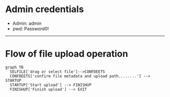 # Admin credentials
- Admin: admin
- pwd: Password0!
<hr>

# Flow of file upload operation

```mermaid
graph TB
  SELFILE['drag or select file']-->CONFDEETS
  CONFDEETS['confirm file metadata and upload path........'] --> STARTUP
  STARTUP['Start upload'] --> FINISHUP
  FINISHUP['Finish upload'] --> EXIT

```